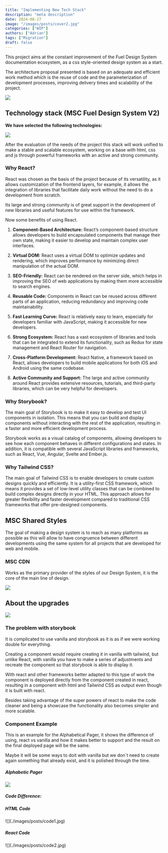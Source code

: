 ```yaml
---
title: "Implementing New Tech Stack"
description: "meta description"
date: 2024-08-27
image: "/images/posts/cover2.jpg"
categories: ["WIP"]
authors: ["Adrian"]
tags: ["Migration"]
draft: false
---
```


This project aims at the constant improvement of the Fuel Design System documentation ecosystem, as a css style-oriented design system as a start.

The architecture proposal presented is based on an adequate and efficient work method which is the reuse of code and the parameterization of development processes, improving delivery times and scalability of the project.

![](./images/posts/diagram1.jpg)

## Technology stack (MSC Fuel Design System  V2)

**We have selected the following technologies:**

![](./images/posts/diagram2.jpg)

After the evaluation of the needs of the project this stack will work unified to make a stable and scalable ecosystem, working on a base with html, css and js through powerful frameworks with an active and strong community.

### Why React?

React was chosen as the basis of the project because of its versatility, as it allows customization of the frontend layers, for example, it allows the integration of libraries that facilitate daily work without the need to do a development from scratch.

Its large and strong community is of great support in the development of new libraries and useful features for use within the framework.

Now some benefits of using React.

1. **Component-Based Architecture:** React’s component-based structure allows developers to build encapsulated components that manage their own state, making it easier to develop and maintain complex user interfaces.

2. **Virtual DOM:** React uses a virtual DOM to optimize updates and rendering, which improves performance by minimizing direct manipulation of the actual DOM.

3. **SEO-Friendly:** React can be rendered on the server side, which helps in improving the SEO of web applications by making them more accessible to search engines.

4. **Reusable Code:** Components in React can be reused across different parts of an application, reducing redundancy and improving code maintainability.

5. **Fast Learning Curve:** React is relatively easy to learn, especially for developers familiar with JavaScript, making it accessible for new developers.

6. **Strong Ecosystem:** React has a vast ecosystem of libraries and tools that can be integrated to extend its functionality, such as Redux for state management and React Router for navigation.

7. **Cross-Platform Development:** React Native, a framework based on React, allows developers to build mobile applications for both iOS and Android using the same codebase.

8. **Active Community and Support:** The large and active community around React provides extensive resources, tutorials, and third-party libraries, which can be very helpful for developers.

### Why Storybook?

The main goal of Storybook is to make it easy to develop and test UI components in isolation. This means that you can build and display components without interacting with the rest of the application, resulting in a faster and more efficient development process.

Storybook works as a visual catalog of components, allowing developers to see how each component behaves in different configurations and states. In addition, it is compatible with several JavaScript libraries and frameworks, such as React, Vue, Angular, Svelte and Ember.js.

### Why Tailwind CSS?

The main goal of Tailwind CSS is to enable developers to create custom designs quickly and efficiently. It is a utility-first CSS framework, which means it provides a set of low-level utility classes that can be combined to build complex designs directly in your HTML. This approach allows for greater flexibility and faster development compared to traditional CSS frameworks that offer pre-designed components.

## MSC Shared Styles

The goal of making a design system is to reach as many platforms as possible as this will allow to have congruence between different developments using the same system for all projects that are developed for web and mobile.

### MSC CDN

Works as the primary provider of the styles of our Design System, it is the core of the main line of design.

![](./images/posts/diagram3.jpg)

## About the upgrades

![](./images/posts/diagram4.jpg)

### The problem with storybook

It is complicated to use vanilla and storybook as it is as if we were working double for everything. 

Creating a component would require creating it in vanilla with tailwind, but unlike React, with vanilla you have to make a series of adjustments and recreate the component so that storybook is able to display it.

With react and other frameworks better adapted to this type of work the component is deployed directly from the component created in react, resulting in a component with html and Tailwind CSS as output even though it is built with react.

Besides taking advantage of the super powers of react to make the code cleaner and being a showcase the functionality also becomes simpler and more scalable.

### Component Example

This is an example for the Alphabetical Pager, it shows the difference of using, react vs vanilla and how it makes better to support and the result on the final deployed page will be the same.

Maybe it will be some ways to doit with vanilla but we don´t need to create again something that already exist, and it is polished through the time.

##### Alphabetic Pager
![](./images/posts/alpha-pager.jpg)

#####  Code Difference:

<div className='flex gap-2'>
  <div className='flex-1'>
  <h5>HTML Code</h5>
  ![](./images/posts/code1.jpg)
  </div>
  <div className='flex-1'>
  <h5>React Code</h5>
  ![](./images/posts/code2.jpg)
  </div>
</div>